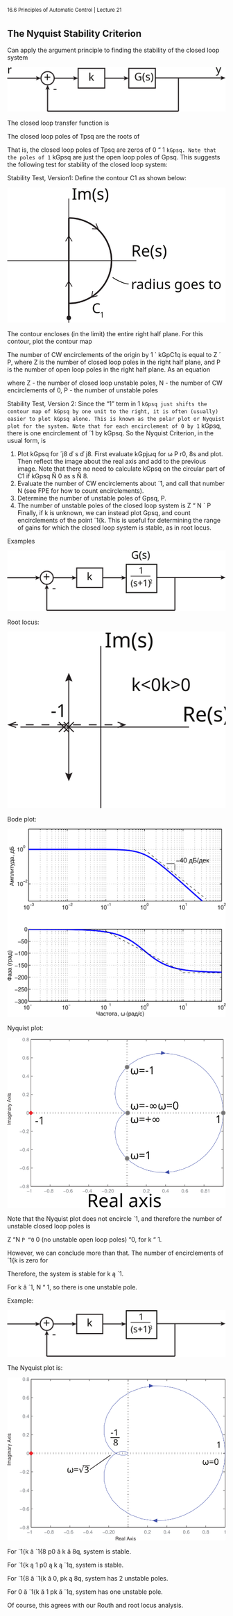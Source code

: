 <sup>16.6 Principles of Automatic Control | Lecture 21</sup>

## The Nyquist Stability Criterion
Can apply the argument principle to finding the stability of the closed loop system

![fig_id](images/21/closed-loop.svg "Title Text")

The closed loop transfer function is

The closed loop poles of Tpsq are the roots of

That is, the closed loop poles of Tpsq are zeros of 0 “ 1 ` kGpsq. Note that the poles of
1 ` kGpsq are just the open loop poles of Gpsq. This suggests the following test for stability
of the closed loop system:

Stability Test, Version1:
Define the contour C1 as shown below:

![fig_id](images/21/pole-location.svg "Title Text")

The contour encloses (in the limit) the entire right half plane. For this contour, plot the
contour map

The number of CW encirclements of the origin by 1 ` kGpC1q is equal to Z ´ P, where Z is
the number of closed loop poles in the right half plane, and P is the number of open loop
poles in the right half plane. As an equation

where Z - the number of closed loop unstable poles,
N - the number of CW encirclements of 0,
P - the number of unstable poles

Stability Test, Version 2:
Since the “1” term in 1 ` kGpsq just shifts the contour map of kGpsq by one unit to the
right, it is often (usually) easier to plot kGpsq alone. This is known as the polar plot or
Nyquist plot for the system. Note that for each encirclement of 0 by 1 ` kGpsq, there is one
encirclement of ´1 by kGpsq. So the Nyquist Criterion, in the usual form, is
1.	 Plot kGpsq for ´j8 ď s ď j8. First evaluate kGpjωq for ω P r0, 8s and plot. Then
reflect the image about the real axis and add to the previous image. Note that there
no need to calculate kGpsq on the circular part of C1 if kGpsq Ñ 0 as s Ñ 8.
2.	 Evaluate the number of CW encirclements about ´1, and call that number N (see FPE
for how to count encirclements).
3. Determine the number of unstable poles of Gpsq, P.
4. The number of unstable poles of the closed loop system is
Z “ N ` P
Finally, if k is unknown, we can instead plot Gpsq, and count encirclements of the point
´1{k. This is useful for determining the range of gains for which the closed loop system is
stable, as in root locus.

Examples

![fig_id](images/21/closed-loop2.svg "Title Text")

Root locus:

![fig_id](images/21/pole-location2.svg "Title Text")

Bode plot:

![fig_id](images/21/bode.svg "Title Text")

Nyquist plot:

![fig_id](images/21/root-locus.svg "Title Text")

Note that the Nyquist plot does not encircle ´1, and therefore the number of unstable closed
loop poles is

Z “N ` P
“0 ` 0 (no unstable open loop poles)
“0, for k “ 1.

However, we can conclude more than that. The number of encirclements of ´1{k is zero for

Therefore, the system is stable for k ą ´1.

For k ă ´1, N “ 1, so there is one unstable pole.

 Example:

![fig_id](images/21/closed-loop3.svg "Title Text")

 The Nyquist plot is:

![fig_id](images/21/root-locus2.svg "Title Text")

For ´1{k ă ´1{8 p0 ă k ă 8q, system is stable.

For ´1{k ą 1 p0 ą k ą ´1q, system is stable.

For ´1{8 ă ´1{k ă 0, pk ą 8q, system has 2 unstable poles.

For 0 ă ´1{k ă 1 pk ă ´1q, system has one unstable pole.

Of course, this agrees with our Routh and root locus analysis.
